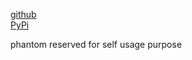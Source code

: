 
[github](https://github.com/eaybek/phantom/)  
[PyPi](https://pypi.org/project/phantom/)  

phantom reserved for self usage purpose

